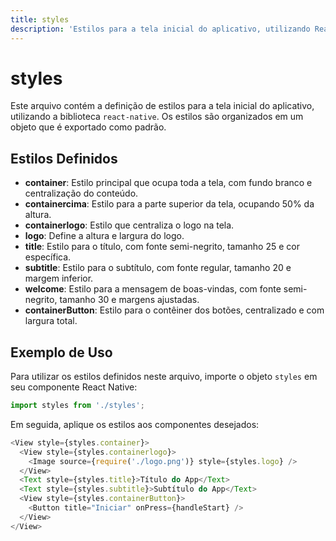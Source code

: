 ```yaml
---
title: styles
description: 'Estilos para a tela inicial do aplicativo, utilizando React Native.'
---
```


# styles

Este arquivo contém a definição de estilos para a tela inicial do aplicativo, utilizando a biblioteca `react-native`. Os estilos são organizados em um objeto que é exportado como padrão.

## Estilos Definidos

- **container**: Estilo principal que ocupa toda a tela, com fundo branco e centralização do conteúdo.
- **containercima**: Estilo para a parte superior da tela, ocupando 50% da altura.
- **containerlogo**: Estilo que centraliza o logo na tela.
- **logo**: Define a altura e largura do logo.
- **title**: Estilo para o título, com fonte semi-negrito, tamanho 25 e cor específica.
- **subtitle**: Estilo para o subtítulo, com fonte regular, tamanho 20 e margem inferior.
- **welcome**: Estilo para a mensagem de boas-vindas, com fonte semi-negrito, tamanho 30 e margens ajustadas.
- **containerButton**: Estilo para o contêiner dos botões, centralizado e com largura total.

## Exemplo de Uso

Para utilizar os estilos definidos neste arquivo, importe o objeto `styles` em seu componente React Native:

```javascript
import styles from './styles';
```

Em seguida, aplique os estilos aos componentes desejados:

```javascript
<View style={styles.container}>
  <View style={styles.containerlogo}>
    <Image source={require('./logo.png')} style={styles.logo} />
  </View>
  <Text style={styles.title}>Título do App</Text>
  <Text style={styles.subtitle}>Subtítulo do App</Text>
  <View style={styles.containerButton}>
    <Button title="Iniciar" onPress={handleStart} />
  </View>
</View>
```